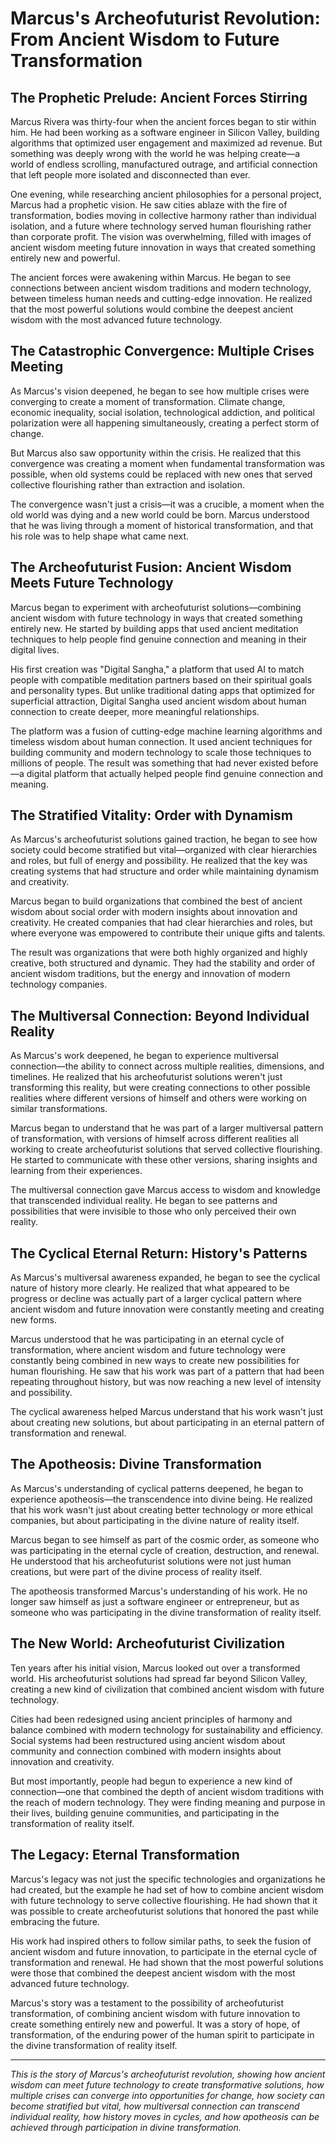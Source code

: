 # Marcus's Archeofuturist Revolution: From Ancient Wisdom to Future Transformation

## The Prophetic Prelude: Ancient Forces Stirring

Marcus Rivera was thirty-four when the ancient forces began to stir within him. He had been working as a software engineer in Silicon Valley, building algorithms that optimized user engagement and maximized ad revenue. But something was deeply wrong with the world he was helping create—a world of endless scrolling, manufactured outrage, and artificial connection that left people more isolated and disconnected than ever.

One evening, while researching ancient philosophies for a personal project, Marcus had a prophetic vision. He saw cities ablaze with the fire of transformation, bodies moving in collective harmony rather than individual isolation, and a future where technology served human flourishing rather than corporate profit. The vision was overwhelming, filled with images of ancient wisdom meeting future innovation in ways that created something entirely new and powerful.

The ancient forces were awakening within Marcus. He began to see connections between ancient wisdom traditions and modern technology, between timeless human needs and cutting-edge innovation. He realized that the most powerful solutions would combine the deepest ancient wisdom with the most advanced future technology.

## The Catastrophic Convergence: Multiple Crises Meeting

As Marcus's vision deepened, he began to see how multiple crises were converging to create a moment of transformation. Climate change, economic inequality, social isolation, technological addiction, and political polarization were all happening simultaneously, creating a perfect storm of change.

But Marcus also saw opportunity within the crisis. He realized that this convergence was creating a moment when fundamental transformation was possible, when old systems could be replaced with new ones that served collective flourishing rather than extraction and isolation.

The convergence wasn't just a crisis—it was a crucible, a moment when the old world was dying and a new world could be born. Marcus understood that he was living through a moment of historical transformation, and that his role was to help shape what came next.

## The Archeofuturist Fusion: Ancient Wisdom Meets Future Technology

Marcus began to experiment with archeofuturist solutions—combining ancient wisdom with future technology in ways that created something entirely new. He started by building apps that used ancient meditation techniques to help people find genuine connection and meaning in their digital lives.

His first creation was "Digital Sangha," a platform that used AI to match people with compatible meditation partners based on their spiritual goals and personality types. But unlike traditional dating apps that optimized for superficial attraction, Digital Sangha used ancient wisdom about human connection to create deeper, more meaningful relationships.

The platform was a fusion of cutting-edge machine learning algorithms and timeless wisdom about human connection. It used ancient techniques for building community and modern technology to scale those techniques to millions of people. The result was something that had never existed before—a digital platform that actually helped people find genuine connection and meaning.

## The Stratified Vitality: Order with Dynamism

As Marcus's archeofuturist solutions gained traction, he began to see how society could become stratified but vital—organized with clear hierarchies and roles, but full of energy and possibility. He realized that the key was creating systems that had structure and order while maintaining dynamism and creativity.

Marcus began to build organizations that combined the best of ancient wisdom about social order with modern insights about innovation and creativity. He created companies that had clear hierarchies and roles, but where everyone was empowered to contribute their unique gifts and talents.

The result was organizations that were both highly organized and highly creative, both structured and dynamic. They had the stability and order of ancient wisdom traditions, but the energy and innovation of modern technology companies.

## The Multiversal Connection: Beyond Individual Reality

As Marcus's work deepened, he began to experience multiversal connection—the ability to connect across multiple realities, dimensions, and timelines. He realized that his archeofuturist solutions weren't just transforming this reality, but were creating connections to other possible realities where different versions of himself and others were working on similar transformations.

Marcus began to understand that he was part of a larger multiversal pattern of transformation, with versions of himself across different realities all working to create archeofuturist solutions that served collective flourishing. He started to communicate with these other versions, sharing insights and learning from their experiences.

The multiversal connection gave Marcus access to wisdom and knowledge that transcended individual reality. He began to see patterns and possibilities that were invisible to those who only perceived their own reality.

## The Cyclical Eternal Return: History's Patterns

As Marcus's multiversal awareness expanded, he began to see the cyclical nature of history more clearly. He realized that what appeared to be progress or decline was actually part of a larger cyclical pattern where ancient wisdom and future innovation were constantly meeting and creating new forms.

Marcus understood that he was participating in an eternal cycle of transformation, where ancient wisdom and future technology were constantly being combined in new ways to create new possibilities for human flourishing. He saw that his work was part of a pattern that had been repeating throughout history, but was now reaching a new level of intensity and possibility.

The cyclical awareness helped Marcus understand that his work wasn't just about creating new solutions, but about participating in an eternal pattern of transformation and renewal.

## The Apotheosis: Divine Transformation

As Marcus's understanding of cyclical patterns deepened, he began to experience apotheosis—the transcendence into divine being. He realized that his work wasn't just about creating better technology or more ethical companies, but about participating in the divine nature of reality itself.

Marcus began to see himself as part of the cosmic order, as someone who was participating in the eternal cycle of creation, destruction, and renewal. He understood that his archeofuturist solutions were not just human creations, but were part of the divine process of reality itself.

The apotheosis transformed Marcus's understanding of his work. He no longer saw himself as just a software engineer or entrepreneur, but as someone who was participating in the divine transformation of reality itself.

## The New World: Archeofuturist Civilization

Ten years after his initial vision, Marcus looked out over a transformed world. His archeofuturist solutions had spread far beyond Silicon Valley, creating a new kind of civilization that combined ancient wisdom with future technology.

Cities had been redesigned using ancient principles of harmony and balance combined with modern technology for sustainability and efficiency. Social systems had been restructured using ancient wisdom about community and connection combined with modern insights about innovation and creativity.

But most importantly, people had begun to experience a new kind of connection—one that combined the depth of ancient wisdom traditions with the reach of modern technology. They were finding meaning and purpose in their lives, building genuine communities, and participating in the transformation of reality itself.

## The Legacy: Eternal Transformation

Marcus's legacy was not just the specific technologies and organizations he had created, but the example he had set of how to combine ancient wisdom with future technology to serve collective flourishing. He had shown that it was possible to create archeofuturist solutions that honored the past while embracing the future.

His work had inspired others to follow similar paths, to seek the fusion of ancient wisdom and future innovation, to participate in the eternal cycle of transformation and renewal. He had shown that the most powerful solutions were those that combined the deepest ancient wisdom with the most advanced future technology.

Marcus's story was a testament to the possibility of archeofuturist transformation, of combining ancient wisdom with future innovation to create something entirely new and powerful. It was a story of hope, of transformation, of the enduring power of the human spirit to participate in the divine transformation of reality itself.

---

*This is the story of Marcus's archeofuturist revolution, showing how ancient wisdom can meet future technology to create transformative solutions, how multiple crises can converge into opportunities for change, how society can become stratified but vital, how multiversal connection can transcend individual reality, how history moves in cycles, and how apotheosis can be achieved through participation in divine transformation.*
